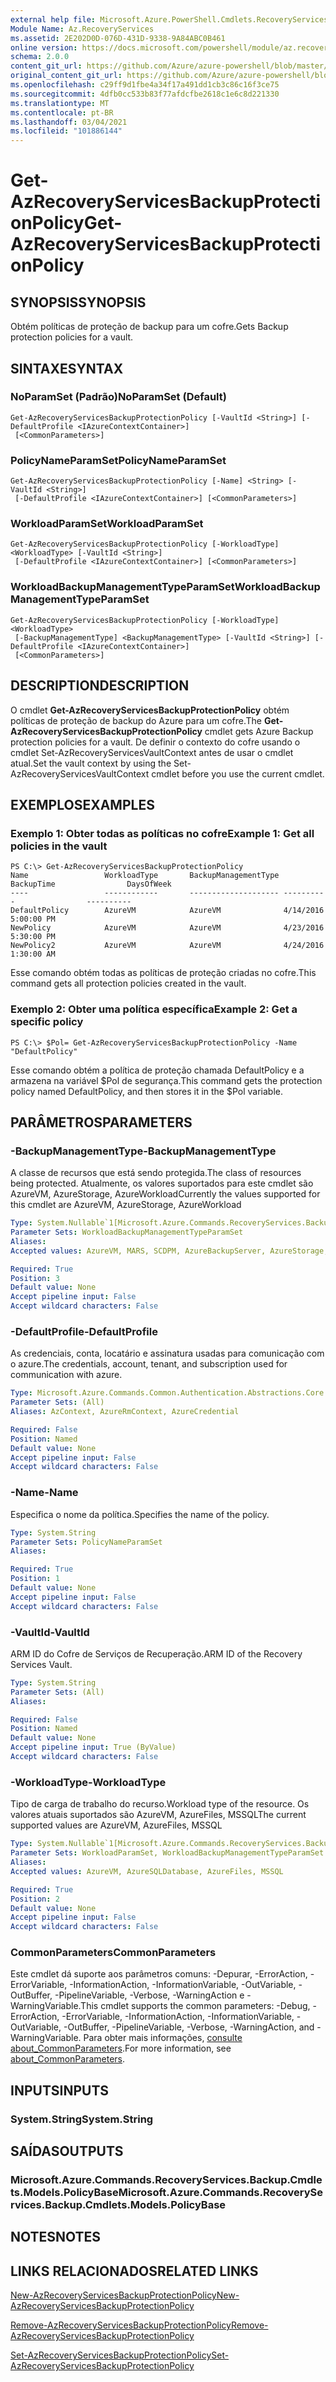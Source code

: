 ```yaml
---
external help file: Microsoft.Azure.PowerShell.Cmdlets.RecoveryServices.Backup.dll-Help.xml
Module Name: Az.RecoveryServices
ms.assetid: 2E202D0D-076D-431D-9338-9A84ABC0B461
online version: https://docs.microsoft.com/powershell/module/az.recoveryservices/get-azrecoveryservicesbackupprotectionpolicy
schema: 2.0.0
content_git_url: https://github.com/Azure/azure-powershell/blob/master/src/RecoveryServices/RecoveryServices/help/Get-AzRecoveryServicesBackupProtectionPolicy.md
original_content_git_url: https://github.com/Azure/azure-powershell/blob/master/src/RecoveryServices/RecoveryServices/help/Get-AzRecoveryServicesBackupProtectionPolicy.md
ms.openlocfilehash: c29ff9d1fbe4a34f17a491dd1cb3c86c16f3ce75
ms.sourcegitcommit: 4dfb0cc533b83f77afdcfbe2618c1e6c8d221330
ms.translationtype: MT
ms.contentlocale: pt-BR
ms.lasthandoff: 03/04/2021
ms.locfileid: "101886144"
---
```

# <span data-ttu-id="5c5f1-101">Get-AzRecoveryServicesBackupProtectionPolicy</span><span class="sxs-lookup"><span data-stu-id="5c5f1-101">Get-AzRecoveryServicesBackupProtectionPolicy</span></span>

## <span data-ttu-id="5c5f1-102">SYNOPSIS</span><span class="sxs-lookup"><span data-stu-id="5c5f1-102">SYNOPSIS</span></span>
<span data-ttu-id="5c5f1-103">Obtém políticas de proteção de backup para um cofre.</span><span class="sxs-lookup"><span data-stu-id="5c5f1-103">Gets Backup protection policies for a vault.</span></span>

## <span data-ttu-id="5c5f1-104">SINTAXE</span><span class="sxs-lookup"><span data-stu-id="5c5f1-104">SYNTAX</span></span>

### <span data-ttu-id="5c5f1-105">NoParamSet (Padrão)</span><span class="sxs-lookup"><span data-stu-id="5c5f1-105">NoParamSet (Default)</span></span>
```
Get-AzRecoveryServicesBackupProtectionPolicy [-VaultId <String>] [-DefaultProfile <IAzureContextContainer>]
 [<CommonParameters>]
```

### <span data-ttu-id="5c5f1-106">PolicyNameParamSet</span><span class="sxs-lookup"><span data-stu-id="5c5f1-106">PolicyNameParamSet</span></span>
```
Get-AzRecoveryServicesBackupProtectionPolicy [-Name] <String> [-VaultId <String>]
 [-DefaultProfile <IAzureContextContainer>] [<CommonParameters>]
```

### <span data-ttu-id="5c5f1-107">WorkloadParamSet</span><span class="sxs-lookup"><span data-stu-id="5c5f1-107">WorkloadParamSet</span></span>
```
Get-AzRecoveryServicesBackupProtectionPolicy [-WorkloadType] <WorkloadType> [-VaultId <String>]
 [-DefaultProfile <IAzureContextContainer>] [<CommonParameters>]
```

### <span data-ttu-id="5c5f1-108">WorkloadBackupManagementTypeParamSet</span><span class="sxs-lookup"><span data-stu-id="5c5f1-108">WorkloadBackupManagementTypeParamSet</span></span>
```
Get-AzRecoveryServicesBackupProtectionPolicy [-WorkloadType] <WorkloadType>
 [-BackupManagementType] <BackupManagementType> [-VaultId <String>] [-DefaultProfile <IAzureContextContainer>]
 [<CommonParameters>]
```

## <span data-ttu-id="5c5f1-109">DESCRIPTION</span><span class="sxs-lookup"><span data-stu-id="5c5f1-109">DESCRIPTION</span></span>
<span data-ttu-id="5c5f1-110">O cmdlet **Get-AzRecoveryServicesBackupProtectionPolicy** obtém políticas de proteção de backup do Azure para um cofre.</span><span class="sxs-lookup"><span data-stu-id="5c5f1-110">The **Get-AzRecoveryServicesBackupProtectionPolicy** cmdlet gets Azure Backup protection policies for a vault.</span></span>
<span data-ttu-id="5c5f1-111">De definir o contexto do cofre usando o cmdlet Set-AzRecoveryServicesVaultContext antes de usar o cmdlet atual.</span><span class="sxs-lookup"><span data-stu-id="5c5f1-111">Set the vault context by using the Set-AzRecoveryServicesVaultContext cmdlet before you use the current cmdlet.</span></span>

## <span data-ttu-id="5c5f1-112">EXEMPLOS</span><span class="sxs-lookup"><span data-stu-id="5c5f1-112">EXAMPLES</span></span>

### <span data-ttu-id="5c5f1-113">Exemplo 1: Obter todas as políticas no cofre</span><span class="sxs-lookup"><span data-stu-id="5c5f1-113">Example 1: Get all policies in the vault</span></span>
```
PS C:\> Get-AzRecoveryServicesBackupProtectionPolicy 
Name                 WorkloadType       BackupManagementType BackupTime                DaysOfWeek   
----                 ------------       -------------------- ----------                ----------   
DefaultPolicy        AzureVM            AzureVM              4/14/2016 5:00:00 PM                   
NewPolicy            AzureVM            AzureVM              4/23/2016 5:30:00 PM                   
NewPolicy2           AzureVM            AzureVM              4/24/2016 1:30:00 AM
```

<span data-ttu-id="5c5f1-114">Esse comando obtém todas as políticas de proteção criadas no cofre.</span><span class="sxs-lookup"><span data-stu-id="5c5f1-114">This command gets all protection policies created in the vault.</span></span>

### <span data-ttu-id="5c5f1-115">Exemplo 2: Obter uma política específica</span><span class="sxs-lookup"><span data-stu-id="5c5f1-115">Example 2: Get a specific policy</span></span>
```
PS C:\> $Pol= Get-AzRecoveryServicesBackupProtectionPolicy -Name "DefaultPolicy"
```

<span data-ttu-id="5c5f1-116">Esse comando obtém a política de proteção chamada DefaultPolicy e a armazena na variável $Pol de segurança.</span><span class="sxs-lookup"><span data-stu-id="5c5f1-116">This command gets the protection policy named DefaultPolicy, and then stores it in the $Pol variable.</span></span>

## <span data-ttu-id="5c5f1-117">PARÂMETROS</span><span class="sxs-lookup"><span data-stu-id="5c5f1-117">PARAMETERS</span></span>

### <span data-ttu-id="5c5f1-118">-BackupManagementType</span><span class="sxs-lookup"><span data-stu-id="5c5f1-118">-BackupManagementType</span></span>
<span data-ttu-id="5c5f1-119">A classe de recursos que está sendo protegida.</span><span class="sxs-lookup"><span data-stu-id="5c5f1-119">The class of resources being protected.</span></span> <span data-ttu-id="5c5f1-120">Atualmente, os valores suportados para este cmdlet são AzureVM, AzureStorage, AzureWorkload</span><span class="sxs-lookup"><span data-stu-id="5c5f1-120">Currently the values supported for this cmdlet are AzureVM, AzureStorage, AzureWorkload</span></span>

```yaml
Type: System.Nullable`1[Microsoft.Azure.Commands.RecoveryServices.Backup.Cmdlets.Models.BackupManagementType]
Parameter Sets: WorkloadBackupManagementTypeParamSet
Aliases:
Accepted values: AzureVM, MARS, SCDPM, AzureBackupServer, AzureStorage, AzureWorkload, MAB

Required: True
Position: 3
Default value: None
Accept pipeline input: False
Accept wildcard characters: False
```

### <span data-ttu-id="5c5f1-121">-DefaultProfile</span><span class="sxs-lookup"><span data-stu-id="5c5f1-121">-DefaultProfile</span></span>
<span data-ttu-id="5c5f1-122">As credenciais, conta, locatário e assinatura usadas para comunicação com o azure.</span><span class="sxs-lookup"><span data-stu-id="5c5f1-122">The credentials, account, tenant, and subscription used for communication with azure.</span></span>

```yaml
Type: Microsoft.Azure.Commands.Common.Authentication.Abstractions.Core.IAzureContextContainer
Parameter Sets: (All)
Aliases: AzContext, AzureRmContext, AzureCredential

Required: False
Position: Named
Default value: None
Accept pipeline input: False
Accept wildcard characters: False
```

### <span data-ttu-id="5c5f1-123">-Name</span><span class="sxs-lookup"><span data-stu-id="5c5f1-123">-Name</span></span>
<span data-ttu-id="5c5f1-124">Especifica o nome da política.</span><span class="sxs-lookup"><span data-stu-id="5c5f1-124">Specifies the name of the policy.</span></span>

```yaml
Type: System.String
Parameter Sets: PolicyNameParamSet
Aliases:

Required: True
Position: 1
Default value: None
Accept pipeline input: False
Accept wildcard characters: False
```

### <span data-ttu-id="5c5f1-125">-VaultId</span><span class="sxs-lookup"><span data-stu-id="5c5f1-125">-VaultId</span></span>
<span data-ttu-id="5c5f1-126">ARM ID do Cofre de Serviços de Recuperação.</span><span class="sxs-lookup"><span data-stu-id="5c5f1-126">ARM ID of the Recovery Services Vault.</span></span>

```yaml
Type: System.String
Parameter Sets: (All)
Aliases:

Required: False
Position: Named
Default value: None
Accept pipeline input: True (ByValue)
Accept wildcard characters: False
```

### <span data-ttu-id="5c5f1-127">-WorkloadType</span><span class="sxs-lookup"><span data-stu-id="5c5f1-127">-WorkloadType</span></span>
<span data-ttu-id="5c5f1-128">Tipo de carga de trabalho do recurso.</span><span class="sxs-lookup"><span data-stu-id="5c5f1-128">Workload type of the resource.</span></span> <span data-ttu-id="5c5f1-129">Os valores atuais suportados são AzureVM, AzureFiles, MSSQL</span><span class="sxs-lookup"><span data-stu-id="5c5f1-129">The current supported values are AzureVM, AzureFiles, MSSQL</span></span>

```yaml
Type: System.Nullable`1[Microsoft.Azure.Commands.RecoveryServices.Backup.Cmdlets.Models.WorkloadType]
Parameter Sets: WorkloadParamSet, WorkloadBackupManagementTypeParamSet
Aliases:
Accepted values: AzureVM, AzureSQLDatabase, AzureFiles, MSSQL

Required: True
Position: 2
Default value: None
Accept pipeline input: False
Accept wildcard characters: False
```

### <span data-ttu-id="5c5f1-130">CommonParameters</span><span class="sxs-lookup"><span data-stu-id="5c5f1-130">CommonParameters</span></span>
<span data-ttu-id="5c5f1-131">Este cmdlet dá suporte aos parâmetros comuns: -Depurar, -ErrorAction, -ErrorVariable, -InformationAction, -InformationVariable, -OutVariable, -OutBuffer, -PipelineVariable, -Verbose, -WarningAction e -WarningVariable.</span><span class="sxs-lookup"><span data-stu-id="5c5f1-131">This cmdlet supports the common parameters: -Debug, -ErrorAction, -ErrorVariable, -InformationAction, -InformationVariable, -OutVariable, -OutBuffer, -PipelineVariable, -Verbose, -WarningAction, and -WarningVariable.</span></span> <span data-ttu-id="5c5f1-132">Para obter mais informações, [consulte about_CommonParameters](http://go.microsoft.com/fwlink/?LinkID=113216).</span><span class="sxs-lookup"><span data-stu-id="5c5f1-132">For more information, see [about_CommonParameters](http://go.microsoft.com/fwlink/?LinkID=113216).</span></span>

## <span data-ttu-id="5c5f1-133">INPUTS</span><span class="sxs-lookup"><span data-stu-id="5c5f1-133">INPUTS</span></span>

### <span data-ttu-id="5c5f1-134">System.String</span><span class="sxs-lookup"><span data-stu-id="5c5f1-134">System.String</span></span>

## <span data-ttu-id="5c5f1-135">SAÍDAS</span><span class="sxs-lookup"><span data-stu-id="5c5f1-135">OUTPUTS</span></span>

### <span data-ttu-id="5c5f1-136">Microsoft.Azure.Commands.RecoveryServices.Backup.Cmdlets.Models.PolicyBase</span><span class="sxs-lookup"><span data-stu-id="5c5f1-136">Microsoft.Azure.Commands.RecoveryServices.Backup.Cmdlets.Models.PolicyBase</span></span>

## <span data-ttu-id="5c5f1-137">NOTES</span><span class="sxs-lookup"><span data-stu-id="5c5f1-137">NOTES</span></span>

## <span data-ttu-id="5c5f1-138">LINKS RELACIONADOS</span><span class="sxs-lookup"><span data-stu-id="5c5f1-138">RELATED LINKS</span></span>

[<span data-ttu-id="5c5f1-139">New-AzRecoveryServicesBackupProtectionPolicy</span><span class="sxs-lookup"><span data-stu-id="5c5f1-139">New-AzRecoveryServicesBackupProtectionPolicy</span></span>](./New-AzRecoveryServicesBackupProtectionPolicy.md)

[<span data-ttu-id="5c5f1-140">Remove-AzRecoveryServicesBackupProtectionPolicy</span><span class="sxs-lookup"><span data-stu-id="5c5f1-140">Remove-AzRecoveryServicesBackupProtectionPolicy</span></span>](./Remove-AzRecoveryServicesBackupProtectionPolicy.md)

[<span data-ttu-id="5c5f1-141">Set-AzRecoveryServicesBackupProtectionPolicy</span><span class="sxs-lookup"><span data-stu-id="5c5f1-141">Set-AzRecoveryServicesBackupProtectionPolicy</span></span>](./Set-AzRecoveryServicesBackupProtectionPolicy.md)


